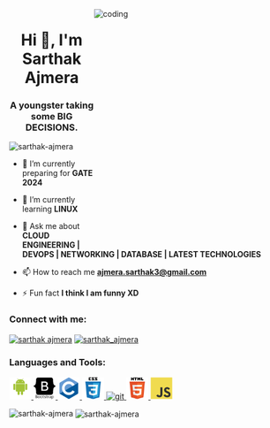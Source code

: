 <img align="right" alt="coding" width="350" height="420"  src="https://library.kissclipart.com/20180915/seq/kissclipart-software-engineer-clipart-programmer-computer-soft-d3b78649ef4a485f.png" >
     
<h1 align="center">Hi 👋, I'm Sarthak Ajmera</h1>
<h3 align="center">A youngster taking some BIG DECISIONS.</h3>

<p align="left"> <img src="https://komarev.com/ghpvc/?username=sarthak-ajmera&label=Profile%20views&color=0e75b6&style=flat" alt="sarthak-ajmera" /> </p>

- 🔭 I’m currently preparing for **GATE 2024**

- 🌱 I’m currently learning **LINUX**

- 💬 Ask me about **CLOUD ENGINEERING | DEVOPS | NETWORKING | DATABASE | LATEST TECHNOLOGIES**

- 📫 How to reach me **ajmera.sarthak3@gmail.com**

- ⚡ Fun fact **I think I am funny XD**

<h3 align="left">Connect with me:</h3>
<p align="left">
<a href="https://linkedin.com/in/sarthak ajmera" target="blank"><img align="center" src="https://raw.githubusercontent.com/rahuldkjain/github-profile-readme-generator/master/src/images/icons/Social/linked-in-alt.svg" alt="sarthak ajmera" height="30" width="40" /></a>
<a href="https://instagram.com/sarthak_ajmera" target="blank"><img align="center" src="https://raw.githubusercontent.com/rahuldkjain/github-profile-readme-generator/master/src/images/icons/Social/instagram.svg" alt="sarthak_ajmera" height="30" width="40" /></a>
</p>

<h3 align="left">Languages and Tools:</h3>
<p align="left"> <a href="https://developer.android.com" target="_blank" rel="noreferrer"> <img src="https://raw.githubusercontent.com/devicons/devicon/master/icons/android/android-original-wordmark.svg" alt="android" width="40" height="40"/> </a> <a href="https://getbootstrap.com" target="_blank" rel="noreferrer"> <img src="https://raw.githubusercontent.com/devicons/devicon/master/icons/bootstrap/bootstrap-plain-wordmark.svg" alt="bootstrap" width="40" height="40"/> </a> <a href="https://www.cprogramming.com/" target="_blank" rel="noreferrer"> <img src="https://raw.githubusercontent.com/devicons/devicon/master/icons/c/c-original.svg" alt="c" width="40" height="40"/> </a> <a href="https://www.w3schools.com/css/" target="_blank" rel="noreferrer"> <img src="https://raw.githubusercontent.com/devicons/devicon/master/icons/css3/css3-original-wordmark.svg" alt="css3" width="40" height="40"/> </a> <a href="https://git-scm.com/" target="_blank" rel="noreferrer"> <img src="https://www.vectorlogo.zone/logos/git-scm/git-scm-icon.svg" alt="git" width="40" height="40"/> </a> <a href="https://www.w3.org/html/" target="_blank" rel="noreferrer"> <img src="https://raw.githubusercontent.com/devicons/devicon/master/icons/html5/html5-original-wordmark.svg" alt="html5" width="40" height="40"/> </a> <a href="https://developer.mozilla.org/en-US/docs/Web/JavaScript" target="_blank" rel="noreferrer"> <img src="https://raw.githubusercontent.com/devicons/devicon/master/icons/javascript/javascript-original.svg" alt="javascript" width="40" height="40"/> </a> <a  </a> </p>

<p><img align="left" src="https://github-readme-stats.vercel.app/api/top-langs?username=sarthak-ajmera&show_icons=true&locale=en&layout=compact" alt="sarthak-ajmera" /></p>

<p>&nbsp;<img align="center" src="https://github-readme-stats.vercel.app/api?username=sarthak-ajmera&show_icons=true&locale=en" alt="sarthak-ajmera" /></p>
